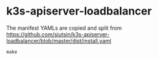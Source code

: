 # k3s-apiserver-loadbalancer

The manifest YAMLs are copied and split from https://github.com/siutsin/k3s-apiserver-loadbalancer/blob/master/dist/install.yaml

```shell
make
```
